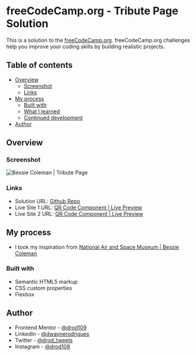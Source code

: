 # freeCodeCamp.org - Tribute Page Solution

This is a solution to the [freeCodeCamp.org](https://www.freecodecamp.org/learn/2022/responsive-web-design/build-a-tribute-page-project/build-a-tribute-page). freeCodeCamp.org challenges help you improve your coding skills by building realistic projects.

## Table of contents

- [Overview](#overview)
  - [Screenshot](#screenshot)
  - [Links](#links)
- [My process](#my-process)
  - [Built with](#built-with)
  - [What I learned](#what-i-learned)
  - [Continued development](#continued-development)
- [Author](#author)

## Overview

### Screenshot

![Bessie Coleman | Tribute Page](https://i.postimg.cc/Hn05DDvT/Screenshot-2023-12-31-151532.png)

### Links

- Solution URL: [Github Repo](https://github.com/drod109/tribute-page)
- Live Site 1 URL: [QR Code Component | Live Preview](https://drod109.github.io/tribute-page/)
- Live Site 2 URL: [QR Code Component | Live Preview](https://codepen.io/drodrigues/full/vYPEJbV)

## My process

- I took my inspiration from [National Air and Space Museum | Bessie Coleman](https://airandspace.si.edu/explore/stories/bessie-coleman)

### Built with

- Semantic HTML5 markup
- CSS custom properties
- Flexbox

## Author

- Frontend Mentor - [@drod109](https://www.frontendmentor.io/profile/drod109)
- LinkedIn - [@dwaynerodrigues](https://www.linkedin.com/in/dwaynerodrigues/)
- Twitter - [@drod_tweets](https://www.twitter.com/drod_tweets)
- Instagram - [@drod108](https://www.instagram.com/drod108/)
